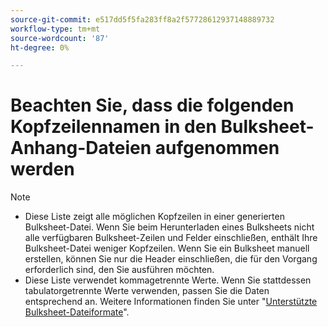 ```yaml
---
source-git-commit: e517dd5f5fa283ff8a2f57728612937148889732
workflow-type: tm+mt
source-wordcount: '87'
ht-degree: 0%

---
```

# Beachten Sie, dass die folgenden Kopfzeilennamen in den Bulksheet-Anhang-Dateien aufgenommen werden

>[!NOTE]
>
>* Diese Liste zeigt alle möglichen Kopfzeilen in einer generierten Bulksheet-Datei. Wenn Sie beim Herunterladen eines Bulksheets nicht alle verfügbaren Bulksheet-Zeilen und Felder einschließen, enthält Ihre Bulksheet-Datei weniger Kopfzeilen. Wenn Sie ein Bulksheet manuell erstellen, können Sie nur die Header einschließen, die für den Vorgang erforderlich sind, den Sie ausführen möchten.
>* Diese Liste verwendet kommagetrennte Werte. Wenn Sie stattdessen tabulatorgetrennte Werte verwenden, passen Sie die Daten entsprechend an. Weitere Informationen finden Sie unter &quot;[Unterstützte Bulksheet-Dateiformate](/help/search-social-commerce/campaign-management/bulksheets/bulksheet-data-formats/bulksheet-file-formats.md)&quot;.
